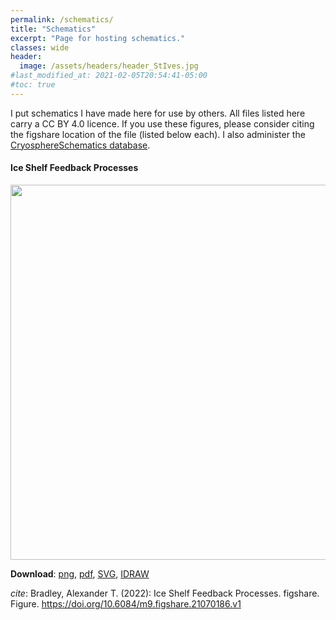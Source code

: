 ```yaml
---
permalink: /schematics/
title: "Schematics"
excerpt: "Page for hosting schematics."
classes: wide
header:
  image: /assets/headers/header_StIves.jpg
#last_modified_at: 2021-02-05T20:54:41-05:00
#toc: true
---
```

I put schematics I have made here for use by others. All files listed here carry a CC BY 4.0 licence. If you use these figures, please consider citing the figshare location of the file (listed below each). I also administer the [CryosphereSchematics database](https://alextbradley.github.io/CryosphereSchematics.jl).

#### Ice Shelf Feedback Processes
<img align = "centre" src="../assets/schematics/shelf_feedbacks.png" alt="" title="" width="600" />


**Download**: [png](https://alextbradley.github.io/assets/schematics/shelf_feedbacks.png), [pdf](https://alextbradley.github.io/assets/schematics/shelf_feedbacks.pdf), [SVG](https://alextbradley.github.io/assets/schematics/shelf_feedbacks.svg), [IDRAW](https://alextbradley.github.io/assets/schematics/shelf_feedbacks.IDRAW) 

_cite_: Bradley, Alexander T. (2022): Ice Shelf Feedback Processes. figshare. Figure. https://doi.org/10.6084/m9.figshare.21070186.v1 
